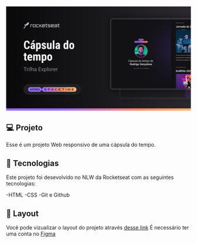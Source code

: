 <p align="center">
  <img src=".github/preview.png" alt="Demonstração do projeto" width:100%>
</p>

## 💻 Projeto
Esse é um projeto Web responsivo de uma cápsula do tempo.
## 🚀 Tecnologias
Este projeto foi desevolvido no NLW da Rocketseat com as seguintes tecnologias:

-HTML
-CSS
-Git e Github

## 🔖 Layout
Você pode vizualizar o layout do projeto através [desse link](https://www.figma.com/file/lv0JWTGMtHLM0WBd9HtM2u/C%C3%A1psula-do-tempo-%E2%80%A2-Trilha-Explorer-(Community)?type=design&node-id=306%3A84&t=JBuLVA76RoGukQpa-1)
É necessário ter uma conta no [Figma](https://www.figma.com)